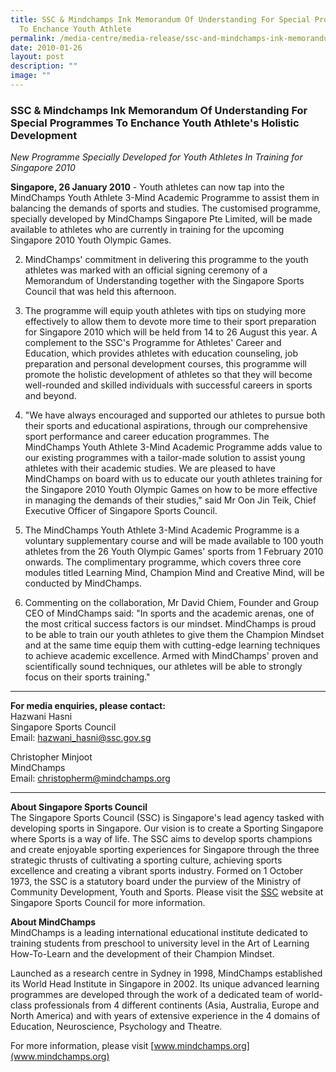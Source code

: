 ```yaml
---
title: SSC & Mindchamps Ink Memorandum Of Understanding For Special Programmes
  To Enchance Youth Athlete
permalink: /media-centre/media-release/ssc-and-mindchamps-ink-memorandum-of-understanding-for-special-prog/
date: 2010-01-26
layout: post
description: ""
image: ""
---
```

### **SSC & Mindchamps Ink Memorandum Of Understanding For Special Programmes To Enchance Youth Athlete's Holistic Development**

_New Programme Specially Developed for Youth Athletes In Training for Singapore 2010_

**Singapore, 26 January 2010** - Youth athletes can now tap into the MindChamps Youth Athlete 3-Mind Academic Programme to assist them in balancing the demands of sports and studies. The customised programme, specially developed by MindChamps Singapore Pte Limited, will be made available to athletes who are currently in training for the upcoming Singapore 2010 Youth Olympic Games.

2. MindChamps' commitment in delivering this programme to the youth athletes was marked with an official signing ceremony of a Memorandum of Understanding together with the Singapore Sports Council that was held this afternoon.

3. The programme will equip youth athletes with tips on studying more effectively to allow them to devote more time to their sport preparation for Singapore 2010 which will be held from 14 to 26 August this year. A complement to the SSC's Programme for Athletes' Career and Education, which provides athletes with education counseling, job preparation and personal development courses, this programme will promote the holistic development of athletes so that they will become well-rounded and skilled individuals with successful careers in sports and beyond.

4. "We have always encouraged and supported our athletes to pursue both their sports and educational aspirations, through our comprehensive sport performance and career education programmes. The MindChamps Youth Athlete 3-Mind Academic Programme adds value to our existing programmes with a tailor-made solution to assist young athletes with their academic studies. We are pleased to have MindChamps on board with us to educate our youth athletes training for the Singapore 2010 Youth Olympic Games on how to be more effective in managing the demands of their studies," said Mr Oon Jin Teik, Chief Executive Officer of Singapore Sports Council.

5. The MindChamps Youth Athlete 3-Mind Academic Programme is a voluntary supplementary course and will be made available to 100 youth athletes from the 26 Youth Olympic Games' sports from 1 February 2010 onwards. The complimentary programme, which covers three core modules titled Learning Mind, Champion Mind and Creative Mind, will be conducted by MindChamps.

6. Commenting on the collaboration, Mr David Chiem, Founder and Group CEO of MindChamps said: "In sports and the academic arenas, one of the most critical success factors is our mindset. MindChamps is proud to be able to train our youth athletes to give them the Champion Mindset and at the same time equip them with cutting-edge learning techniques to achieve academic excellence. Armed with MindChamps' proven and scientifically sound techniques, our athletes will be able to strongly focus on their sports training."

---

**For media enquiries, please contact:**
<br>
Hazwani Hasni
<br>
Singapore Sports Council
<br>
Email: [hazwani_hasni@ssc.gov.sg](mailto:hazwani_hasni@ssc.gov.sg)

Christopher Minjoot
<br>
MindChamps
<br>
Email: [christopherm@mindchamps.org](mailto:christopherm@mindchamps.org)

---

**About Singapore Sports Council**<br>
The Singapore Sports Council (SSC) is Singapore's lead agency tasked with developing sports in Singapore. Our vision is to create a Sporting Singapore where Sports is a way of life. The SSC aims to develop sports champions and create enjoyable sporting experiences for Singapore through the three strategic thrusts of cultivating a sporting culture, achieving sports excellence and creating a vibrant sports industry. Formed on 1 October 1973, the SSC is a statutory board under the purview of the Ministry of Community Development, Youth and Sports. Please visit the [SSC](www.sportsingapore.gov.sg) website at Singapore Sports Council for more information.

**About MindChamps**
<br>
MindChamps is a leading international educational institute dedicated to training students from preschool to university level in the Art of Learning How-To-Learn and the development of their Champion Mindset.

Launched as a research centre in Sydney in 1998, MindChamps established its World Head Institute in Singapore in 2002. Its unique advanced learning programmes are developed through the work of a dedicated team of world-class professionals from 4 different continents (Asia, Australia, Europe and North America) and with years of extensive experience in the 4 domains of Education, Neuroscience, Psychology and Theatre.

For more information, please visit [www.mindchamps.org](www.mindchamps.org)